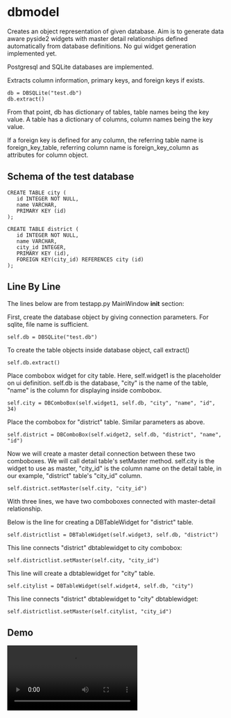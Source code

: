 # dbmodel

Creates an object representation of given database. Aim is to generate data aware pyside2 widgets with master detail relationships defined automatically from database definitions. No gui widget generation implemented yet.

Postgresql and SQLite  databases are implemented.

Extracts column information, primary keys, and foreign keys if exists.


    db = DBSQLite("test.db")
    db.extract()


From that point, db has dictionary of tables, table names being the key value.
A table has a dictionary of columns, column names being the key value.

If a foreign key is defined for any column, the referring table name is foreign_key_table, referring column name is foreign_key_column as attributes for column object.

## Schema of the test database

    CREATE TABLE city (
	   id INTEGER NOT NULL, 
	   name VARCHAR, 
	   PRIMARY KEY (id)
    );

    CREATE TABLE district (
	   id INTEGER NOT NULL, 
	   name VARCHAR, 
	   city_id INTEGER, 
	   PRIMARY KEY (id), 
	   FOREIGN KEY(city_id) REFERENCES city (id)
    );

## Line By Line 

The lines below are from  testapp.py MainWindow __init__ section:

First, create the database object by giving connection parameters. 
For sqlite, file name is sufficient. 

    self.db = DBSQLite("test.db")
    
To create the table objects inside database object, call extract()

    self.db.extract()

Place combobox widget for city table. Here, self.widget1 is the placeholder on ui definition.
self.db is the database, "city" is the name of the table, "name" is the column for displaying inside combobox. 

    self.city = DBComboBox(self.widget1, self.db, "city", "name", "id", 34)

Place the combobox for "district" table. Similar parameters as above.
     
    self.district = DBComboBox(self.widget2, self.db, "district", "name", "id")

Now we will create a master detail connection between these two comboboxes.
We will call detail table's setMaster method. self.city is the widget to use as master, 
"city_id" is the column name on the detail table, in our example, "district" table's "city_id" column. 

    self.district.setMaster(self.city, "city_id")

With three lines, we have two comboboxes connected with master-detail relationship.

Below is the line for creating a DBTableWidget for "district" table.

    self.districtlist = DBTableWidget(self.widget3, self.db, "district")

This line connects "district" dbtablewidget to city combobox:

    self.districtlist.setMaster(self.city, "city_id")
    
This line will create a dbtablewidget for "city" table.

    self.citylist = DBTableWidget(self.widget4, self.db, "city")

This line connects "district" dbtablewidget to "city" dbtablewidget:
    
    self.districtlist.setMaster(self.citylist, "city_id")   
    
## Demo
![video](testapp.mp4)
